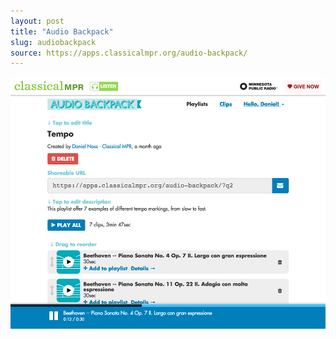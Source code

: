 ```yaml
---
layout: post
title: "Audio Backpack"
slug: audiobackpack
source: https://apps.classicalmpr.org/audio-backpack/
---
```


<img src="/screenshots/audiobackpack.png">
